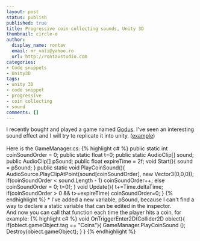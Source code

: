 ```yaml
---
layout: post
status: publish
published: true
title: Progressive coin collecting sounds, Unity 3D
thumbnail: circle-o
author:
  display_name: rontav
  email: mr_vali@yahoo.ro
  url: http://rontavstudio.com
categories:
- Code snippets
- Unity3D
tags:
- unity 3D
- code snippet
- progressive
- coin collecting
- sound
comments: []
---
```

I recently bought and played a game named <a title="On steam" href="http://store.steampowered.com/app/232810/">Godus</a>. I've seen an interesting sound effect and I will try to replicate it into unity.
(<a title="Youtube demo" href="http://youtu.be/DGUQ_heFjRU?t=8m40s" target="_blank">example</a>)<br><br>
Here is the GameManager.cs:
{% highlight c# %}
public static int coinSoundOrder = 0;
public static float t=0;
public static AudioClip[] sound;
public AudioClip[] pSound;
public float expireTime = 2f;
void Start(){
	sound = pSound;
}
public static void PlayCoinSound(){
	AudioSource.PlayClipAtPoint(sound[coinSoundOrder], new Vector3(0,0,0));
	if(coinSoundOrder < sound.Length - 1)
		coinSoundOrder++;
	else
		coinSoundOrder = 0;
	t=0f;
}
void Update(){
	t+=Time.deltaTime;
	if(coinSoundOrder > 0 && t>=expireTime)
		coinSoundOrder=0;
}
{% endhighlight %}
\* I've added a new variable, pSound, because I can't find a way to declare a static variable that can be edited in the inspector.<br>
And now you can call that function each time the player hits a coin, for example:
{% highlight c# %}
void OnTriggerEnter2D(Collider2D obiect){
	if(obiect.gameObject.tag == "Coins"){
		GameManager.PlayCoinSound ();
		Destroy(obiect.gameObject);
	}
}
{% endhighlight %}